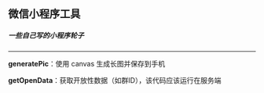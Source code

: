 ## 微信小程序工具

##### 一些自己写的小程序轮子

------

**generatePic**：使用 canvas 生成长图并保存到手机

**getOpenData**：获取开放性数据（如群ID），该代码应该运行在服务端

